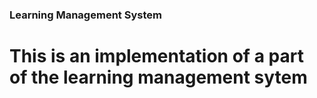 ### Learning Management System

# This is an implementation of a part of the learning management sytem
